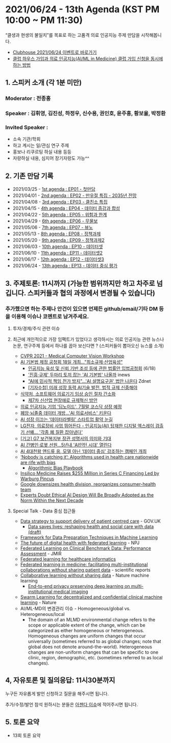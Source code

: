 # 2021/06/24 - 13th Agenda (KST PM 10:00 ~ PM 11:30)

“클생과 현생의 불일치”를 목표로 하는 고품격 의료 인공지능 주제 만담을 시작해봅니다. 

* [Clubhouse 2021/06/24 이벤트로 바로가기](https://www.clubhouse.com/event/Md07DWjq)
* [클럽 하우스 가입과 의료 인공지능(AI/ML in Medicine) 클럽 가입 신청을 동시에 하는 방법](https://www.clubhouse.com/join/aiml-in-medicine/fvzQHLyQ?fbclid=IwAR0_nnP9gHvug6Mhs-8gpy7AK1Q-CGxiQG7f_hq49sfHNljQUCfVnxFVBg8)

## 1. 스피커 소개 (각 1분 미만)
### Moderator : 전종홍
### Speaker : 김휘영, 김진성, 하정우, 신수용, 권인호, 윤주흥, 황보율, 박정환
### Invited Speaker :  
* 소속 기관/학회
* 하고 계시는 일/관심 연구 주제
* 홍보나 리쿠르팅 하실 내용 등등
* 자랑하실 내용, 심지어 장기자랑도 가능^^

## 2. 기존 만담 기록 
* 2021/03/25 - [1st agenda : EP01 - 첫만담](/20210325-1st-agenda.md)
* 2021/04/01 - [2nd agenda : EP02 - 만우절 특집 - 2035년 전망](/20210401-2nd-agenda.md)
* 2021/04/08 - [3rd agenda : EP03 - 클친소 특집](/20210408-3rd-agenda.md)
* 2021/04/15 - [4th agenda : EP04 - 데이터 증강과 합성](/20210415-4th-agenda.md)
* 2021/04/22 - [5th agenda : EP05 - 위험과 한계](/20210422-5th-agenda.md)
* 2021/04/29 - [6th agenda : EP06 - 무물보](/20210429-6th-agenda.md)
* 2021/05/06 - [7th agenda : EP07 - 뷰노](/20210506-7th-agenda.md)
* 2021/05/13 - [8th agenda : EP08 - 정책과제](/20210513-8th-agenda.md)
* 2021/05/20 - [9th agenda : EP09 - 정책과제2](/20210520-9th-agenda.md)
* 2021/06/03 - [10th agenda : EP10 - 데이터셋](/20210603-10th-agenda.md)
* 2021/06/10 - [11th agenda : EP11 - 데이터셋2](/20210610-11th-agenda.md)
* 2021/06/17 - [12th agenda : EP12 - 데이터셋3](/20210617-12th-agenda.md)
* 2021/06/24 - [13th agenda : EP13 - 데이터 중심 평가](/20210624-13th-agenda.md)

## 3. 주제토론: 11시까지 (가능한 범위까지만 하고 차주로 넘깁니다. 스피커들과 협의 과정에서 변경될 수 있습니다)

### 추가했으면 하는 주제나 안건이 있으면 언제든 github/email/기타 DM 등을 이용해 이슈나 코멘트로 남겨주세요. 

1. 투자/경제/주식 관련 이슈 

2. 최근에 개인적으로 가장 임팩트가 있었다고 생각하시는 의료 인공지능 관련  뉴스나 논문, 연구주제 등에서 하나를 꼽아 보신다면 ? (스피커들이 뽑아오신 뉴스를 소개) 
   * [CVPR 2021 - Medical Computer Vision Workshop](https://sites.google.com/view/cvprmcv21)
   * [AI 기본법 제정 공청회 18일 개최…"최소규제·산업육성"](http://www.inews24.com/view/1376969)
      * [인공지능 육성 및 신뢰 기반 조성 등에 관한 법률안 입법공청회](https://www.youtube.com/watch?v=zQX8FOyVp2M) (6/18)
      * ['진흥·규제' 두마리 토끼 잡는 'AI 기본법' 나올까](http://www.inews24.com/view/1377389) inews
      * ["AI에 민사적 책임 전가 방지"…'AI 설명요구권' 법안 나온다](https://n.news.naver.com/article/092/0002225352?cds=news_edit) Zdnet
      * [[기자수첩] 미래 성장 동력 AI기술 발전, 법적 규제 신중해야](http://www.inews24.com/view/1378392)
   * [식약처, 소프트웨어 의료기기 임상 승인 절차 간소화](https://newsis.com/view/?id=NISX20210617_0001480346&cID=13104&pID=13100)
      * [제7차 신산업 현장애로 규제혁신 방안](https://www.korea.kr/news/policyNewsView.do?newsId=148889027)
   * [의료 인공지능 기업 '딥노이드', 7월말 코스닥 상장 예정](https://www.irobotnews.com/news/articleView.html?idxno=25319)
   * [폐암·뇌졸중 데이터 개방…'AI 의료서비스' 키운다](https://www.mk.co.kr/news/it/view/2021/06/595473/)
   * [AI 성장 이끄는 ‘데이터라벨링’ 스타트업 활약 눈길](https://platum.kr/archives/165225)
   * [LG전자, 의료장비 사업 뛰어든다 - 인공지능(AI) 탑재한 디지털 엑스레이 검출기 선봬... '각종 폐 질환 잡아낸다'](https://news.g-enews.com/view.php?ud=202106221347233308becd74a0af_1&ssk=g130000mainedit&md=20210622144324_R)
   * [[기고] G7 보건복지부 장관 성명서의 의미와 기대](http://m.medipana.com/index_sub.asp?NewsNum=279176)
   * [AI 간병인·로봇 선원…5년내 'AI인턴 시대' 열린다](https://www.mk.co.kr/news/it/view/2021/06/588677/)
   * [AI 4대천왕 앤드류 응, 모델 아닌 ‘데이터 중심’ 강조하는 캠페인 개최](http://www.aitimes.com/news/articleView.html?idxno=139080)
   * [‘Nobody is catching it’: Algorithms used in health care nationwide are rife with bias](https://www.statnews.com/2021/06/21/algorithm-bias-playbook-hospitals/)
      * [Algorithmic Bias Playbook](https://www.chicagobooth.edu/-/media/project/chicago-booth/centers/caai/docs/algorithmic-bias-playbook-june-2021.pdf)
   * [Insilico Medicine Raises $255 Million in Series C Financing Led by Warburg Pincus](https://www.prnewswire.com/in/news-releases/insilico-medicine-raises-255-million-in-series-c-financing-led-by-warburg-pincus-844321051.html)
   * [Google downsizes health division, reorganizes consumer-health team](https://www.mobihealthnews.com/news/google-downsizes-health-division-reorganizes-consumer-health-team)
   * [Experts Doubt Ethical AI Design Will Be Broadly Adopted as the Norm Within the Next Decade](https://www.pewresearch.org/internet/2021/06/16/experts-doubt-ethical-ai-design-will-be-broadly-adopted-as-the-norm-within-the-next-decade/)

3. Special Talk - Data 중심 접근들
   * [Data strategy to support delivery of patient centred care](https://www.gov.uk/government/news/data-strategy-to-support-delivery-of-patient-centred-care) - GOV.UK
      * [Data saves lives: reshaping health and social care with data (draft)](https://www.gov.uk/government/publications/data-saves-lives-reshaping-health-and-social-care-with-data-draft/data-saves-lives-reshaping-health-and-social-care-with-data-draft)
   * [Framework for Data Preparation Techniques in Machine Learning](https://machinelearningmastery.com/framework-for-data-preparation-for-machine-learning/?fbclid=IwAR2jbN365NGrWBxQu_MI-XFgo2T9irXKiNp8G1J65LGPKwDbk43x_j181BI)
   * [The future of digital health with federated learning](https://www.nature.com/articles/s41746-020-00323-1) - NPJ
   * [Federated Learning on Clinical Benchmark Data: Performance Assessment](https://www.jmir.org/2020/10/e20891) - JMIR
   * [Federated learning for healthcare informatics](https://link.springer.com/article/10.1007/s41666-020-00082-4)
   * [Federated learning in medicine: facilitating multi-institutional collaborations without sharing patient data](https://www.nature.com/articles/s41598-020-69250-1) - scientific reports 
   * [Collaborative learning without sharing data](https://www.nature.com/articles/s42256-021-00364-5) - Nature machine learning
      * [End-to-end privacy preserving deep learning on multi-institutional medical imaging](https://www.nature.com/articles/s42256-021-00337-8)
   * [Swarm Learning for decentralized and confidential clinical machine learning](https://www.nature.com/articles/s41586-021-03583-3) - Nature 
   * AI/ML-MD의 변경관리 이슈 - Homogeneous/global vs. Heterogeneous/local
      * The domain of an MLMD environmental change refers to the scope or applicable extent of the change, which can be categorized as either homogeneous or heterogeneous. Homogeneous changes are uniform changes that occur universally (sometimes referred to as global changes; note that global does not denote around-the-world). Heterogeneous changes are non-uniform changes that can be specific to one clinic, region, demographic, etc. (sometimes referred to as local changes).
   
## 4, 자유토론 및 질의응답: 11시30분까지

누구든 자유롭게 발언 신청하고 질문을 해주시면 됩니다. 

추가/수정/발언 참석 원하시는 분들은 [아젠다 이슈](https://github.com/hollobit/AIML-in-Medicine-club/issues/14)에 적어주시면 됩니다. 

## 5. 토론 요약

* 13회 토론 요약 

